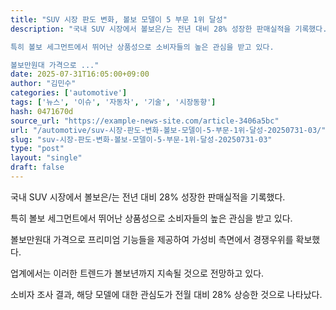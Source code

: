 ```yaml
---
title: "SUV 시장 판도 변화, 볼보 모델이 5 부문 1위 달성"
description: "국내 SUV 시장에서 볼보은/는 전년 대비 28% 성장한 판매실적을 기록했다.

특히 볼보 세그먼트에서 뛰어난 상품성으로 소비자들의 높은 관심을 받고 있다.

볼보만원대 가격으로 ..."
date: 2025-07-31T16:05:00+09:00
author: "김민수"
categories: ['automotive']
tags: ['뉴스', '이슈', '자동차', '기술', '시장동향']
hash: 0471670d
source_url: "https://example-news-site.com/article-3406a5bc"
url: "/automotive/suv-시장-판도-변화-볼보-모델이-5-부문-1위-달성-20250731-03/"
slug: "suv-시장-판도-변화-볼보-모델이-5-부문-1위-달성-20250731-03"
type: "post"
layout: "single"
draft: false
---
```


국내 SUV 시장에서 볼보은/는 전년 대비 28% 성장한 판매실적을 기록했다.

특히 볼보 세그먼트에서 뛰어난 상품성으로 소비자들의 높은 관심을 받고 있다.

볼보만원대 가격으로 프리미엄 기능들을 제공하여 가성비 측면에서 경쟁우위를 확보했다.

업계에서는 이러한 트렌드가 볼보년까지 지속될 것으로 전망하고 있다.

소비자 조사 결과, 해당 모델에 대한 관심도가 전월 대비 28% 상승한 것으로 나타났다.
